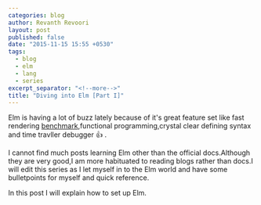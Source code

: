 ```yaml
---
categories: blog
author: Revanth Revoori
layout: post
published: false
date: "2015-11-15 15:55 +0530"
tags: 
  - blog
  - elm
  - lang
  - series
excerpt_separator: "<!--more-->"
title: "Diving into Elm [Part I]"
---
```





Elm is having a lot of buzz lately because of it's great feature set like fast rendering [benchmark](http://evancz.github.io/todomvc-perf-comparison/),functional programming,crystal clear defining syntax and time travller debugger :thumbsup: .

<!--more-->

I cannot find much posts learning Elm other than the official docs.Although they are very good,I am more habituated to reading blogs rather than docs.I will edit this series as I let myself in to the Elm world and have some bulletpoints for myself and quick reference.

In this post I will explain how to set up Elm.
